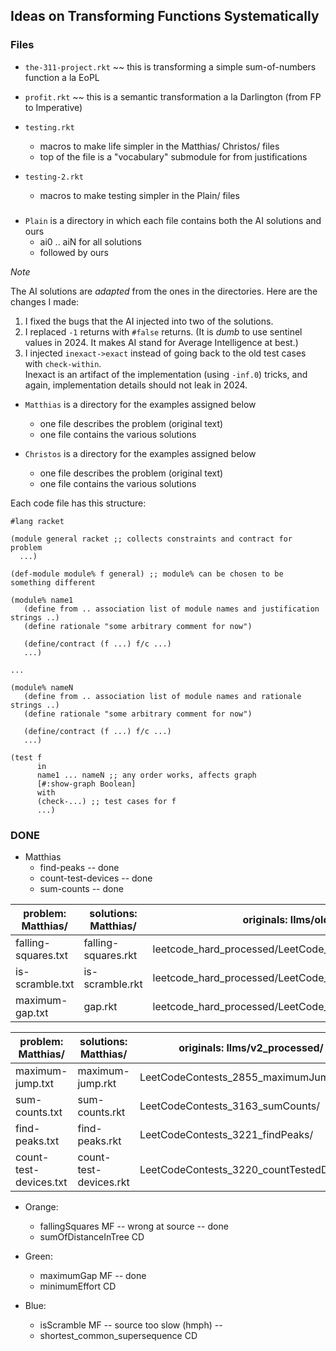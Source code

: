 
## Ideas on Transforming Functions Systematically

### Files

- `the-311-project.rkt` ~~ this is transforming a simple sum-of-numbers function a la EoPL 
- `profit.rkt` ~~ this is a semantic transformation a la Darlington (from FP to Imperative) 

- `testing.rkt`
  - macros to make life simpler in the Matthias/ Christos/ files
  - top of the file is a "vocabulary" submodule for from justifications 

- `testing-2.rkt`
  - macros to make testing simpler in the Plain/ files

###

- `Plain` is a directory in which each file contains both the AI solutions and ours
  - ai0 .. aiN for all solutions
  - followed by ours 

*Note*

The AI solutions are _adapted_ from the ones in the directories. Here are the changes I made: 

1. I fixed the bugs that the AI injected into two of the solutions. 
2. I replaced `-1` returns with `#false` returns. (It is _dumb_ to use sentinel values in 2024. It makes AI stand for Average Intelligence at best.) 
3. I injected `inexact->exact` instead of going back to the old test cases with `check-within`.   
		Inexact is an artifact of the implementation (using `-inf.0`) tricks, and again, implementation details should not leak in 2024. 




- `Matthias` is a directory for the examples assigned below
  - one file describes the problem (original text)
  - one file contains the various solutions 

- `Christos` is a directory for the examples assigned below
  - one file describes the problem (original text)
  - one file contains the various solutions 

Each code file has this structure:

```
#lang racket

(module general racket ;; collects constraints and contract for problem 
  ...)

(def-module module% f general) ;; module% can be chosen to be something different

(module% name1
   (define from .. association list of module names and justification strings ..)
   (define rationale "some arbitrary comment for now")
   
   (define/contract (f ...) f/c ...)
   ...)

...

(module% nameN
   (define from .. association list of module names and rationale strings ..)
   (define rationale "some arbitrary comment for now")
   
   (define/contract (f ...) f/c ...)
   ...)

(test f
      in
      name1 ... nameN ;; any order works, affects graph 
      [#:show-graph Boolean]
      with
      (check-...) ;; test cases for f 
      ...)
```

### DONE

- Matthias
  - find-peaks -- done 
  - count-test-devices -- done 
  - sum-counts -- done 

 |    problem: Matthias/   | solutions: Matthias/       | originals: llms/old/		                       |
 | ----------------------- | -------------------------- | ---------------------------------------------------- |
 |  falling-squares.txt	   |  falling-squares.rkt      	| leetcode_hard_processed/LeetCode_505_fallingSquares/ |
 |  is-scramble.txt	   |  is-scramble.rkt          	| leetcode_hard_processed/LeetCode_77_isScramble/      |
 |  maximum-gap.txt	   |  gap.rkt          		| leetcode_hard_processed/LeetCode_124_maximumGap/     |

 |    problem: Matthias/   | solutions: Matthias/       | originals: llms/v2\_processed/	               |
 | ----------------------- | -------------------------- | ---------------------------------------------------- |
 |  maximum-jump.txt	   |  maximum-jump.rkt         	| LeetCodeContests_2855_maximumJumps/     	       |
 |  sum-counts.txt	   |  sum-counts.rkt           	| LeetCodeContests_3163_sumCounts/	       	       |
 |  find-peaks.txt	   |  find-peaks.rkt           	| LeetCodeContests_3221_findPeaks/	       	       |
 |  count-test-devices.txt |  count-test-devices.rkt    | LeetCodeContests_3220_countTestedDevices/   	       |

- Orange:
  - fallingSquares  MF  -- wrong at source  -- done 
  - sumOfDistanceInTree CD

- Green:
  - maximumGap MF -- done 
  - minimumEffort CD 

- Blue:
  - isScramble MF -- source too slow (hmph) -- 
  - shortest_common_supersequence CD
